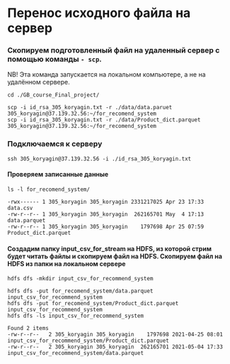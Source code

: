 # Перенос исходного файла на сервер

### Скопируем подготовленный файл на удаленный сервер с помощью команды `- scp`.

NB! Эта команда запускается на локальном компьютере, а не на удалённом сервере.

```shell
cd ./GB_course_Final_project/

scp -i id_rsa_305_koryagin.txt -r ./data/data.paruet 305_koryagin@37.139.32.56:~/for_recomend_system
scp -i id_rsa_305_koryagin.txt -r ./data/Product_dict.parquet 305_koryagin@37.139.32.56:~/for_recomend_system
```

### Подключаемся к серверy

```shell
ssh 305_koryagin@37.139.32.56 -i ./id_rsa_305_koryagin.txt
```

#### Проверяем записанные данные

```shell
ls -l for_recomend_system/
```

```shell
-rwx------ 1 305_koryagin 305_koryagin 2331217025 Apr 23 17:33 data.csv
-rw-r--r-- 1 305_koryagin 305_koryagin  262165701 May  4 17:13 data.parquet
-rw-r--r-- 1 305_koryagin 305_koryagin    1797698 Apr 25 07:59 Product_dict.parquet
```

#### Создадим папку input_csv_for_stream на HDFS, из которой стрим будет читать файлы и скопируем файл на HDFS. Cкопируем файл на HDFS из папки на локальном сервере

```shell
hdfs dfs -mkdir input_csv_for_recommend_system

hdfs dfs -put for_recomend_system/data.parquet input_csv_for_recommend_system
hdfs dfs -put for_recomend_system/Product_dict.parquet input_csv_for_recommend_system
hdfs dfs -ls input_csv_for_recommend_system
```

```shell
Found 2 items
-rw-r--r--   2 305_koryagin 305_koryagin    1797698 2021-04-25 08:01 input_csv_for_recommend_system/Product_dict.parquet
-rw-r--r--   2 305_koryagin 305_koryagin  262165701 2021-05-04 17:33 input_csv_for_recommend_system/data.parquet
```
